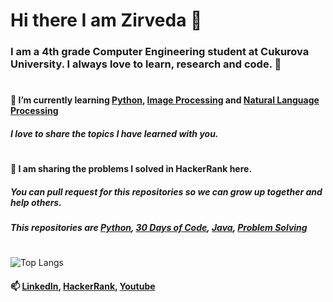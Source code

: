 # Hi there I am Zirveda 👋

### I am a 4th grade Computer Engineering student at Cukurova University. I always love to learn, research and code. 💃
#
#### 🌱 I’m currently learning [Python](https://github.com/ZirvedaAytimur/HackerRank_Python), [Image Processing](https://github.com/ZirvedaAytimur/ImageProcessing_OpenCV_Python) and [Natural Language Processing](https://github.com/ZirvedaAytimur/Natural-Language-Processing-NLP-)
##### I love to share the topics I have learned with you.
#
#### 🤔 I am sharing the problems I solved in HackerRank here. 
##### You can pull request for this repositories so we can grow up together and help others.
##### This repositories are [Python](https://github.com/ZirvedaAytimur/HackerRank_Python), [30 Days of Code](https://github.com/ZirvedaAytimur/Hackerrank_30DaysOfCode), [Java](https://github.com/ZirvedaAytimur/HackerRank_Java), [Problem Solving](https://github.com/ZirvedaAytimur/Hackerrank_ProblemSolving)
#
![Top Langs](https://github-readme-stats.vercel.app/api/top-langs/?username=zirvedaaytimur&layout=compact&theme=dark)
#### 📫 [LinkedIn](https://www.linkedin.com/in/zirvedaaytimur/), [HackerRank](https://www.hackerrank.com/CptJenner), [Youtube](https://www.youtube.com/channel/UCelcZ6Tfae09JrzWt1PQZNw/)
